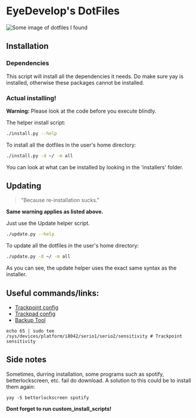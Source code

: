 # EyeDevelop's DotFiles
![Some image of dotfiles I found](img/dotfiles.png)

## Installation
### Dependencies
This script will install all the dependencies it needs.
Do make sure yay is installed, otherwise these packages
cannot be installed.

### Actual installing!
**Warning:** Please look at the code before you execute blindly.

The helper install script:
```bash
./install.py --help
```

To install all the dotfiles in the user's home directory:
```bash
./install.py -d ~/ -m all
```

You can look at what can be installed by looking in the 'installers' folder.

## Updating
> "Because re-installation sucks."

**Same warning applies as listed above.**

Just use the Update helper script.
```bash
./update.py --help
```

To update all the dotfiles in the user's home directory:
```bash
./update.py -d ~/ -m all
```

As you can see, the update helper uses the exact same syntax as the installer.

## Useful commands/links:
- [Trackpoint config](https://askubuntu.com/questions/37824/what-is-the-best-way-to-configure-a-thinkpads-trackpoint)
- [Trackpad config](https://cravencode.com/post/essentials/enable-tap-to-click-in-i3wm/)
- [Backup Tool](https://snapcraft.io/install/deja-dup/arch)
```
echo 65 | sudo tee /sys/devices/platform/i8042/serio1/serio2/sensitivity # Trackpoint sensitivity
```

## Side notes
Sometimes, durring installation, some programs such as spotify, betterlockscreen, etc. fail do download.
A solution to this could be to install them again:

`yay -S betterlockscreen spotify`

**Dont forget to run custom_install_scripts!**
